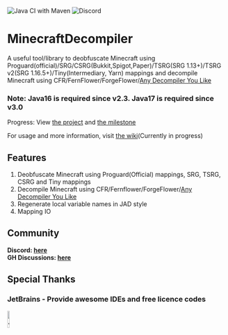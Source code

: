 ![Java CI with Maven](https://github.com/MaxPixelStudios/MinecraftDecompiler/workflows/Java%20CI%20with%20Maven/badge.svg)
![Discord](https://img.shields.io/discord/946514563237552168?label=discord)


# MinecraftDecompiler
A useful tool/library to deobfuscate Minecraft using Proguard(official)/SRG/CSRG(Bukkit,Spigot,Paper)/TSRG(SRG 1.13+)/TSRG v2(SRG 1.16.5+)/Tiny(Intermediary, Yarn) mappings and decompile Minecraft using CFR/FernFlower/ForgeFlower/[Any Decompiler You Like](https://github.com/MaxPixelStudios/MinecraftDecompiler/wiki#tutorial-about-decompiler)
### Note: Java16 is required since v2.3. Java17 is required since v3.0
Progress: View [the project](https://github.com/orgs/MaxPixelStudios/projects/1) and [the milestone](https://github.com/MaxPixelStudios/MinecraftDecompiler/milestone/3)  

For usage and more information, visit [the wiki](https://github.com/MaxPixelStudios/MinecraftDecompiler/wiki)(Currently in progress)

## Features
1. Deobfuscate Minecraft using Proguard(Official) mappings, SRG, TSRG, CSRG and Tiny mappings
2. Decompile Minecraft using CFR/Fernflower/ForgeFlower/[Any Decompiler You Like](https://github.com/MaxPixelStudios/MinecraftDecompiler/wiki#tutorials-about-decompiler)
3. Regenerate local variable names in JAD style
4. Mapping IO

## Community
**Discord: [here](https://discord.gg/NMnhG5hYAC)**  
**GH Discussions: [here](https://github.com/MaxPixelStudios/MinecraftDecompiler/discussions)**

## Special Thanks
### JetBrains - Provide awesome IDEs and free licence codes
<img src="https://user-images.githubusercontent.com/47449269/113337933-07607100-935b-11eb-99dc-a4be92229ecb.png" alt="JetBrains" height="10%" width="10%">
